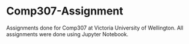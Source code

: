 # Comp307-Assignment

Assignments done for Comp307 at Victoria University of Wellington. All assignments were done using Jupyter Notebook.
